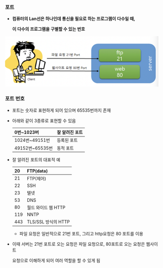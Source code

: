 ### 포트

- **컴퓨터의 Lan선은 하나인데 통신을 필요로 하는 프로그램이 다수일 때,**
    
    **이 다수의 프로그램을 구별할 수 있는 번호**
    

![멋진 이미지](image/13.png)

### 포트 번호

- 포트는 숫자로 표현하게 되어 있으며 65535번까지 존재
- 아래와 같이 3종류로 표현할 수 있음
    
    
    | 0번~1023버 | 잘 알려진 포트 |
    | --- | --- |
    | 1024번~49151번 | 등록된 포트 |
    | 49152번~65535번 | 동적 포트 |

- 잘 알려진 포트의 대표적 예
  
    | 20 | FTP(data) |
    | --- | --- |
    | 21 | FTP(제어) |
    | 22 | SSH |
    | 23 | 텔넷 |
    | 53 | DNS |
    | 80 | 월드 와이드 웹 HTTP |
    | 119 | NNTP |
    | 443 | TLS/SSL 방식의 HTTP |
    - 파일 요청은 일반적으로 21번 포트, 그리고 http요청은 80 포트를 이용
- 이때 서버는 21번 포트로 오는 요청은 파일 요청으로, 80포트로 오는 요청은 웹사이트
    
    요청으로 이해하게 되어 여러 역할을 할 수 있게 됨
